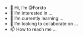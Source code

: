 - 👋 Hi, I’m @Forkto
- 👀 I’m interested in ...
- 🌱 I’m currently learning ...
- 💞️ I’m looking to collaborate on ...
- 📫 How to reach me ...

<!---
Forkto/Forkto is a ✨ special ✨ repository because its `README.md` (this file) appears on your GitHub profile.
You can click the Preview link to take a look at your changes.
--->
